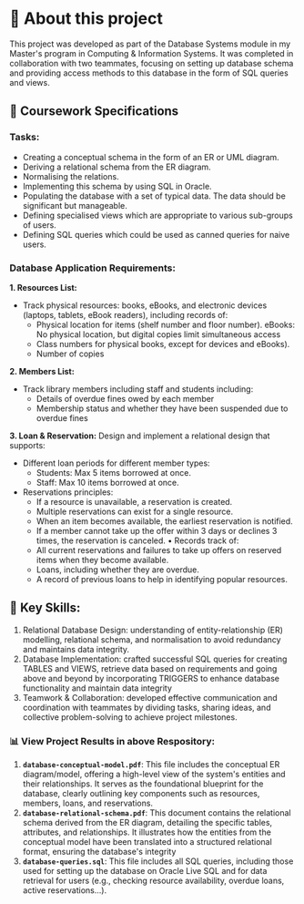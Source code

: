 # 📘 About this project
This project was developed as part of the Database Systems module in my Master's program in Computing & Information Systems. 
It was completed in collaboration with two teammates, focusing on setting up database schema and providing access methods to this database in the form of SQL queries and views. 

## 📂 Coursework Specifications

### Tasks:
- Creating a conceptual schema in the form of an ER or UML diagram.
- Deriving a relational schema from the ER diagram.
- Normalising the relations.
- Implementing this schema by using SQL in Oracle.
- Populating the database with a set of typical data. The data should be significant but manageable.
- Defining specialised views which are appropriate to various sub-groups of users.
- Defining SQL queries which could be used as canned queries for naive users.

###  Database Application Requirements:
**1. Resources List:**
- Track physical resources: books, eBooks, and electronic devices (laptops, tablets, eBook readers), including records of:
  + Physical location for items (shelf number and floor number). eBooks: No physical location, but digital copies limit simultaneous access
  + Class numbers for physical books, except for devices and eBooks).
  + Number of copies

**2. Members List:**
- Track library members including staff and students including:
  + Details of overdue fines owed by each member
  + Membership status and whether they have been suspended due to overdue fines
    
**3. Loan & Reservation:**
Design and implement a relational design that supports:
- Different loan periods for different member types:
  + Students: Max 5 items borrowed at once.
  + Staff: Max 10 items borrowed at once.
- Reservations principles:
  + If a resource is unavailable, a reservation is created.
  + Multiple reservations can exist for a single resource.
  + When an item becomes available, the earliest reservation is notified.
  + If a member cannot take up the offer within 3 days or declines 3 times, the reservation is canceled.
• Records track of:
  + All current reservations and failures to take up offers on reserved items when they become available.
  + Loans, including whether they are overdue.
  + A record of previous loans to help in identifying popular resources.

## 🧠 Key Skills: 
1. Relational Database Design: understanding of entity-relationship (ER) modelling, relational schema, and normalisation to avoid redundancy and maintains data integrity.
2. Database Implementation: crafted successful SQL queries for creating TABLES and VIEWS, retrieve data based on requirements and going above and beyond by incorporating TRIGGERS to enhance database functionality and maintain data integrity
3. Teamwork & Collaboration: developed effective communication and coordination with teammates by dividing tasks, sharing ideas, and collective problem-solving to achieve project milestones.

### 📊 View Project Results in above Respository:
1. **`database-conceptual-model.pdf`**: This file includes the conceptual ER diagram/model, offering a high-level view of the system's entities and their relationships. It serves as the foundational blueprint for the database, clearly outlining key components such as resources, members, loans, and reservations.
2. **`database-relational-schema.pdf`**: This document contains the relational schema derived from the ER diagram, detailing the specific tables, attributes, and relationships. It illustrates how the entities from the conceptual model have been translated into a structured relational format, ensuring the database's integrity
3. **`database-queries.sql`**: This file includes all SQL queries, including those used for setting up the database on Oracle Live SQL and for data retrieval for users (e.g., checking resource availability, overdue loans, active reservations...).
